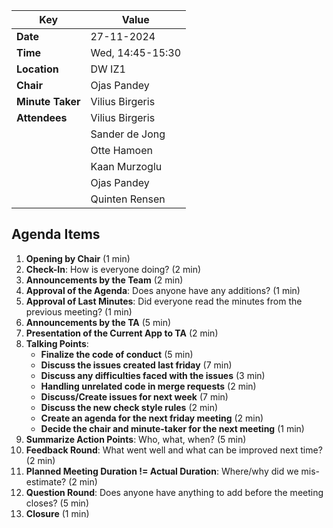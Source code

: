| **Key**          | **Value**          |
| ----------------- |--------------------|
| **Date**         | 27-11-2024         |
| **Time**         | Wed, 14:45-15:30   |
| **Location**     | DW IZ1             |
| **Chair**        | Ojas Pandey        |
| **Minute Taker** | Vilius Birgeris    |
| **Attendees**    | Vilius Birgeris    |
|                  | Sander de Jong     |
|                  | Otte Hamoen        |
|                  | Kaan Murzoglu      |
|                  | Ojas Pandey        |
|                  | Quinten Rensen     |


## Agenda Items
1. **Opening by Chair** (1 min)
2. **Check-In**: How is everyone doing? (2 min)
3. **Announcements by the Team** (2 min)
4. **Approval of the Agenda**: Does anyone have any additions? (1 min)
5. **Approval of Last Minutes**: Did everyone read the minutes from the previous meeting? (1 min)
6. **Announcements by the TA** (5 min)
7. **Presentation of the Current App to TA** (2 min)
8. **Talking Points**:
    - **Finalize the code of conduct** (5 min)
    - **Discuss the issues created last friday** (7 min)
    - **Discuss any difficulties faced with the issues** (3 min)
    - **Handling unrelated code in merge requests** (2 min)
    - **Discuss/Create issues for next week** (7 min)
    - **Discuss the new check style rules** (2 min)
    - **Create an agenda for the next friday meeting** (2 min)
    - **Decide the chair and minute-taker for the next meeting** (1 min)
9. **Summarize Action Points**: Who, what, when? (5 min)
10. **Feedback Round**: What went well and what can be improved next time? (2 min)
11. **Planned Meeting Duration != Actual Duration**: Where/why did we mis-estimate? (2 min)
12. **Question Round**: Does anyone have anything to add before the meeting closes? (5 min)
13. **Closure** (1 min)


